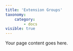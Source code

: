 ```yaml
---
title: 'Extension Groups'
taxonomy:
    category:
        - docs
visible: true
---
```


Your page content goes here.